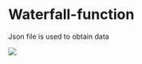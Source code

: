 # Waterfall-function

Json file is used to obtain data

<img src="https://github.com/Ellie-Y/Waterfall-function/blob/master/Waterfall%20sample.gif" /><br/>
